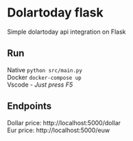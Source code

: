 # Dolartoday flask

Simple dolartoday api integration on Flask

## Run

Native ```python src/main.py``` <br>
Docker ```docker-compose up``` <br>
Vscode - <em>Just press F5</em>


## Endpoints

Dollar price: http://localhost:5000/dollar <br>
Eur price: http://localhost:5000/euw
